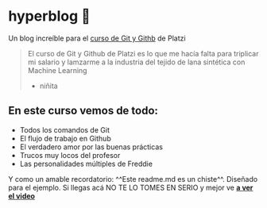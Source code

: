 # hyperblog 🎃 
Un blog increíble para el [curso de Git y Githb](https://platzi.com/clases/git-github/ "curso de Git y Githb") de Platzi
> El curso de Git y Github de Platzi es lo que me hacía falta para triplicar mi salario y lamzarme a la industria del tejido de lana sintética con Machine Learning
> - niñita

## En este curso vemos de todo:
* Todos los comandos de Git
* El flujo de trabajo en Github
* El verdadero amor por las buenas prácticas
* Trucos muy locos del profesor 
* Las personalidades múltiples de Freddie

Y como un amable recordatorio: ^^Este readme.md es un chiste^^. Diseñado para el ejemplo. Si llegas acá NO TE LO TOMES EN SERIO y mejor ve [**a ver el video**](https://youtu.be/mUi9mOqPhf8 "a ver el video")